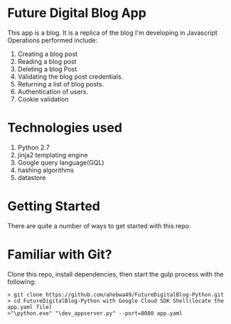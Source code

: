 # Future Digital Blog App

This app is a blog. It is a replica of the blog I'm developing in Javascript
Operations performed include:
1. Creating a blog post
2. Reading a blog post
3. Deleting a blog Post
4. Validating the blog post credentials.
5. Returning a list of blog posts.
6. Authentication of users.
7. Cookie validation

# Technologies used

1. Python 2.7
2. jinja2 templating engine
3. Google query language(GQL)
4. hashing algorithms
4. datastore


# Getting Started

There are quite a number of ways to get started with this repo.

# Familiar with Git?
Clone this repo, install dependencies, then start the gulp process with
the following:

```
> git clone https://github.com/ahebwa49/FutureDigitalBlog-Python.git
> cd FutureDigitalBlog-Python with Google Cloud SDK Shell(locate the app.yaml file)
>"\python.exe" "\dev_appserver.py" --port=8080 app.yaml
```
